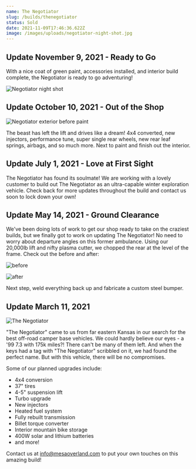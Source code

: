 ```yaml
---
name: The Negotiator
slug: /builds/thenegotiator
status: Sold
date: 2021-11-09T17:46:36.622Z
image: /images/uploads/negotiator-night-shot.jpg
---
```

## Update November 9, 2021 - Ready to Go
With a nice coat of green paint, accessories installed, and interior build complete, the Negotiator is ready to go adventuring!

![Negotiator night shot](/images/uploads/negotiator-night-shot.jpg "Negotiator night shot")

## Update October 10, 2021 - Out of the Shop

![Negotiator exterior before paint](/images/uploads/negotiator-exterior-before-paint.jpg "Negotiator exterior before paint")

The beast has left the lift and drives like a dream! 4x4 converted, new injectors, performance tune, super single rear wheels, new rear leaf springs, airbags, and so much more. Next to paint and finish out the interior.

## Update July 1, 2021 - Love at First Sight

The Negotiator has found its soulmate! We are working with a lovely customer to build out The Negotiator as an ultra-capable winter exploration vehicle. Check back for more updates throughout the build and contact us soon to lock down your own!

## Update May 14, 2021 - Ground Clearance

We've been doing lots of work to get our shop ready to take on the craziest builds, but we finally got to work on updating The Negotiator! No need to worry about departure angles on this former ambulance. Using our 20,000lb lift and nifty plasma cutter, we chopped the rear at the level of the frame. Check out the before and after:

![before](/images/uploads/negotiator-back-chop-before.jpg)

![after](/images/uploads/negotiator-back-chop-after.jpeg)

Next step, weld everything back up and fabricate a custom steel bumper.

## Update March 11, 2021

![The Negotiator](/images/uploads/negotiator.jpg "The Negotiator")

"The Negotiator" came to us from far eastern Kansas in our search for the best off-road camper base vehicles. We could hardly believe our eyes - a '99 7.3 with 175k miles?! There can't be many of them left. And when the keys had a tag with "The Negotiator" scribbled on it, we had found the perfect name. But with this vehicle, there will be no compromises.

Some of our planned upgrades include:

* 4x4 conversion
* 37" tires
* 4-5" suspension lift
* Turbo upgrade
* New injectors
* Heated fuel system
* Fully rebuilt transmission
* Billet torque converter
* Interior mountain bike storage
* 400W solar and lithium batteries
* and more!

Contact us at info@mesaoverland.com to put your own touches on this amazing build!
